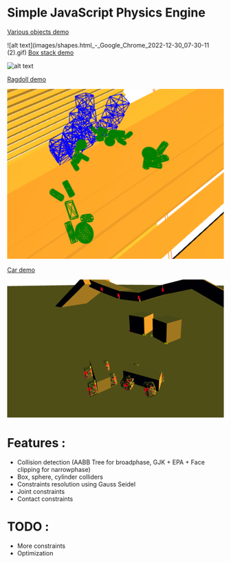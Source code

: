# Simple JavaScript Physics Engine
[Various objects demo](https://romanppp.github.io/SimplePhysicsEngine/shapes)

![alt text](images/shapes.html_-_Google_Chrome_2022-12-30_07-30-11 (2).gif)
[Box stack demo](https://romanppp.github.io/SimplePhysicsEngine/chainBoxes)

![alt text](images/gif1.gif)

[Ragdoll demo](https://romanppp.github.io/SimplePhysicsEngine/ragdoll)

![alt text](images/ragdoll.png)

[Car demo](https://romanppp.github.io/SimplePhysicsEngine/car)

![alt text](images/cars.png)



# Features : 
* Collision detection (AABB Tree for broadphase, GJK + EPA + Face clipping for narrowphase)
* Box, sphere, cylinder colliders
* Constraints resolution using Gauss Seidel
* Joint constraints
* Contact constraints
# TODO :
* More constraints
* Optimization
